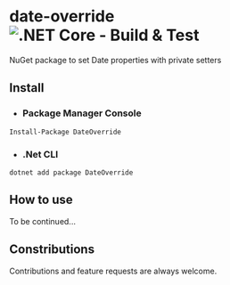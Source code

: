 # date-override ![.NET Core - Build & Test](https://github.com/raschmitt/date-override/workflows/.NET%20Core%20-%20Build%20&%20Test/badge.svg)
NuGet package to set Date properties with private setters

## Install

- ### Package Manager Console

`Install-Package DateOverride`

- ### .Net CLI

`dotnet add package DateOverride`

## How to use

To be continued...

## Constributions

  Contributions and feature requests are always welcome.
